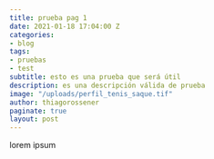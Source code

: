 ```yaml
---
title: prueba pag 1
date: 2021-01-18 17:04:00 Z
categories:
- blog
tags:
- pruebas
- test
subtitle: esto es una prueba que será útil
description: es una descripción válida de prueba
image: "/uploads/perfil_tenis_saque.tif"
author: thiagorossener
paginate: true
layout: post
---
```


lorem ipsum